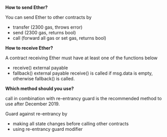 **How to send Ether?**

You can send Ether to other contracts by
- transfer (2300 gas, throws error)
- send (2300 gas, returns bool)
- call (forward all gas or set gas, returns bool)

**How to receive Ether?**

A contract receiving Ether must have at least one of the functions below
- receive() external payable
- fallback() external payable
receive() is called if msg.data is empty, otherwise fallback() is called.

**Which method should you use?**

call in combination with re-entrancy guard is the recommended method to use after December 2019.

Guard against re-entrancy by
- making all state changes before calling other contracts
- using re-entrancy guard modifier
